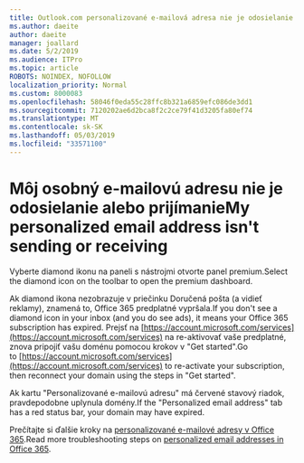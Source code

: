 ```yaml
---
title: Outlook.com personalizované e-mailová adresa nie je odosielanie alebo prijímanie
ms.author: daeite
author: daeite
manager: joallard
ms.date: 5/2/2019
ms.audience: ITPro
ms.topic: article
ROBOTS: NOINDEX, NOFOLLOW
localization_priority: Normal
ms.custom: 8000083
ms.openlocfilehash: 58046f0eda55c28ffc8b321a6859efc086de3dd1
ms.sourcegitcommit: 7120202ae6d2bca8f2c2ce79f41d3205fa80ef74
ms.translationtype: MT
ms.contentlocale: sk-SK
ms.lasthandoff: 05/03/2019
ms.locfileid: "33571100"
---
```

# <a name="my-personalized-email-address-isnt-sending-or-receiving"></a><span data-ttu-id="d77cd-102">Môj osobný e-mailovú adresu nie je odosielanie alebo prijímanie</span><span class="sxs-lookup"><span data-stu-id="d77cd-102">My personalized email address isn't sending or receiving</span></span>

<span data-ttu-id="d77cd-103">Vyberte diamond ikonu na paneli s nástrojmi otvorte panel premium.</span><span class="sxs-lookup"><span data-stu-id="d77cd-103">Select the diamond icon on the toolbar to open the premium dashboard.</span></span>

<span data-ttu-id="d77cd-104">Ak diamond ikona nezobrazuje v priečinku Doručená pošta (a vidieť reklamy), znamená to, Office 365 predplatné vypršala.</span><span class="sxs-lookup"><span data-stu-id="d77cd-104">If you don't see a diamond icon in your inbox (and you do see ads), it means your Office 365 subscription has expired.</span></span> <span data-ttu-id="d77cd-105">Prejsť na [https://account.microsoft.com/services](https://account.microsoft.com/services) na re-aktivovať vaše predplatné, znova pripojiť vašu doménu pomocou krokov v "Get started".</span><span class="sxs-lookup"><span data-stu-id="d77cd-105">Go to [https://account.microsoft.com/services](https://account.microsoft.com/services) to re-activate your subscription, then reconnect your domain using the steps in "Get started".</span></span>

<span data-ttu-id="d77cd-106">Ak kartu "Personalizované e-mailovú adresu" má červené stavový riadok, pravdepodobne uplynula domény.</span><span class="sxs-lookup"><span data-stu-id="d77cd-106">If the "Personalized email address" tab has a red status bar, your domain may have expired.</span></span>

<span data-ttu-id="d77cd-107">Prečítajte si ďalšie kroky na [personalizované e-mailové adresy v Office 365](https://support.office.com/article/75416a58-b225-4c02-8c07-8979403b427b).</span><span class="sxs-lookup"><span data-stu-id="d77cd-107">Read more troubleshooting steps on [personalized email addresses in Office 365](https://support.office.com/article/75416a58-b225-4c02-8c07-8979403b427b).</span></span>